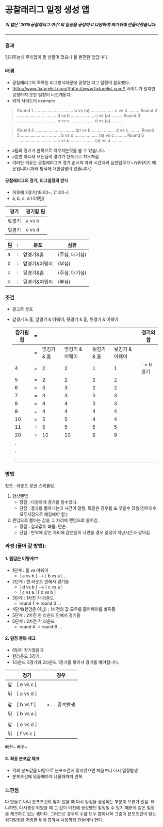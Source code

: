 
# 공찰래리그 일정 생성 앱

##### 이 앱은 ’2015공찰래리그 여주’의 일정을 공정하고 다양하게 짜기위해 만들어졌습니다.

***

### 결과
경기하는데 무리없이 잘 만들어 졌으나 불 완전한 앱입니다.

### 배경
- 공찰래리그의 독특한 리그방식때문에 공정한 리그 일정이 필요했다.
- [http://www.fixturelist.com/](http://www.fixturelist.com/) 사이트가 있지만 공평하지 못한 일정이 나오게된다.
- 위의 사이트의 example

> Round 1 ......................
> ......... b vs (a) .........
> ......... c vs d .........
> Round 2 ......................
> ......... d vs b .........
> ......... c vs (a) .........
> Round 3 ......................
> ......... b vs c .........
> ......... d vs (a) .........

> Round 4 ......................
> ......... (a) vs b .........
> ......... d vs c .........
> Round 5 ......................
> ......... b vs d .........
> ......... (a) vs c .........
> Round 6 ......................
> ......... c vs b .........
> ......... (a) vs d .........

- a팀의 경기가 한쪽으로 치우치는것을 볼 수 있습니다.
- a뿐만 아니라 모든팀의 경기가 한쪽으로 치우쳐짐
- 이러한 이유는 공찰래리그가 경기 순서의 따라 시간대와 심판업무가 나뉘어지기 때문입니다.(아래 방식에 대한설명이 있습니다.)

#### 공찰래리그의 경기, 리그일정의 방식
- 하루에 2경기(19:00~, 21:00~)
- a, b, c, d (4개팀)

 경기  | 경기할 팀
 ----  | ----
앞경기 | a vs b
뒷경기 | c vs d

| 팀 | : | 분포 | 심판 |
| ---- | ---- | ---- | ---- |
| a | : | 앞경기&홈 | (주심, 대기심) |
| b | : | 앞경기&어웨이 | (부심) |
| c | : | 뒷경기&홈 | (주심, 대기심) |
| d | : | 뒷경기&어웨이 | (부심) |

### 조건
- 골고루 분포
- 앞경기 & 홈, 앞경기 & 어웨이, 뒷경기 & 홈, 뒷경기 & 어웨이

	| 참가팀 합 | = |  |  |  |  | 경기의 합 |
	| ---- | ---- | ---- | ---- | ---- | ---- | ---- |
	| | = | 앞경기 & 홈 | 앞경기 & 어웨이 | 뒷경기 & 홈 | 뒷경기 & 어웨이 |  |
	| 4 | = | 2 | 2 | 1 | 1 | -> 6경기 |
	| 5 | = | 2 | 2 | 2 | 2 | |
	| 6 | = | 3 | 3 | 2 | 2 | |
	| 7 | = | 3 | 3 | 3 | 3 | |
	| 8 | = | 4 | 4 | 3 | 3 | |
	| 9 | = | 4 | 4 | 4 | 4 | |
	| 10 | = | 5 | 5 | 4 | 4 | |
	| 11 | = | 5 | 5 | 5 | 5 | |
	| 20 | = | 10 | 10 | 9 | 9 | |
	| . | | | | | | |
	| . | | | | | | |
	| . | | | | | | |

### 방법
참조 : 라운드 로빈 스케쥴링.

1. 항상랜덤
	- 장점 : 다양하게 경기를 할수있다.
	- 단점 : 결과를 뽑아내는데 시간이 걸림. 똑같은 경우를 또 찾을수 있음(경우의수 모두저장으로 해결해야 함.)
2. 랜덤으로 뽑아논 값을 그 자리에 랜덤으로 들어감.
	- 장점 : 결과값이 빠름. 단순.
	- 단점 : 만약에 같은 자리에 같은팀이 나왔을 경우 일정이 지난시즌과 같아짐.


### 과정 (풀어 갈 방법):
#### 1. 램덤은 어떻게??

- 1단계 : 홈 vs 어웨이
	- [ a vs b ] --> [ b vs a ] ...
- 2단계 : 한 라운드 안에서 경기들
	- [ d vs b ] --> [ c vs a ]
	- [ c vs a ] 	   [ d vs b ]
- 3단계 : 1차전 각 라운드
	- round 1 -> round 3 ...
- 4단계(랜덤은 아님) : 1차전의 값 모두를 홈어웨이를 바꿔줌
- 5단계 : 2차전 한 라운드 안에서 경기들
- 6단계 : 2차전 각 라운드
	- round 4 -> round 6 ...

#### 2. 일정 중복 체크
- 6팀이 참가했을때
- 한라운드 3경기,
- 1라운드 3경기와 2라운드 1경기를 묶어서 경기를 해야합니다.

| |경기 | | 경우 |
| ---- | ---- | ----- | ---- |
| 앞 | [ e vs c ] | | |
| 뒤 | [ a vs d ] | | |
|  |  | | |
| 앞 | [ b vs f ] | |   <-- 중복발생 |
| 뒤 | [ b vs a ] | | |
| | | | |
| 앞 | [ e vs d ] | | |
| 뒤 | [ f vs c ] | | |

빠꾸~ 빠꾸~

#### 3. 최종 분포값 체크
- 위의 분포값을 바탕으로 분포조건에 맞지않으면 처음부터 다시 일정발생
- 분포조건에 맞을때까지 나올때까지 반복

### 느낀점
다 만들고 나니 분포조건이 맞지 않을 때 다시 일정을 생성하는 부분이 오류가 있음. 왜냐하면, 다시생성 되었을 때 그 값이 이전에 생성했던 일정일 수 있기 때문에 같은 일정을 체크하고 있는 셈이다. 그러므로 경우의 수를 모두 뽑아내어 그중에 분포조건이 맞는 경기일정을 저장한 뒤에 뽑아서 사용하게 만들어야 한다.


